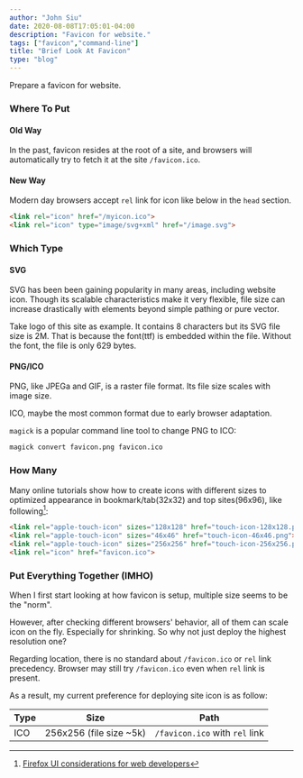 ```yaml
---
author: "John Siu"
date: 2020-08-08T17:05:01-04:00
description: "Favicon for website."
tags: ["favicon","command-line"]
title: "Brief Look At Favicon"
type: "blog"
---
```

Prepare a favicon for website.
<!--more-->

### Where To Put

#### Old Way

In the past, favicon resides at the root of a site, and browsers will automatically try to fetch it at the site `/favicon.ico`.

#### New Way

Modern day browsers accept `rel` link for icon like below in the `head` section.

```html
<link rel="icon" href="/myicon.ico">
<link rel="icon" type="image/svg+xml" href="/image.svg">
```

### Which Type

#### SVG

SVG has been been gaining popularity in many areas, including website icon. Though its scalable characteristics make it very flexible, file size can increase drastically with elements beyond simple pathing or pure vector.

Take logo of this site as example. It contains 8 characters but its SVG file size is 2M. That is because the font(ttf) is embedded within the file. Without the font, the file is only 629 bytes.

#### PNG/ICO

PNG, like JPEGa and GIF, is a raster file format. Its file size scales with image size.

ICO, maybe the most common format due to early browser adaptation.

`magick` is a popular command line tool to change PNG to ICO:

```sh
magick convert favicon.png favicon.ico
```

### How Many

Many online tutorials show how to create icons with different sizes to optimized appearance in bookmark/tab(32x32) and top sites(96x96), like following[^1]:

```html
<link rel="apple-touch-icon" sizes="128x128" href="touch-icon-128x128.png">
<link rel="apple-touch-icon" sizes="46x46" href="touch-icon-46x46.png">
<link rel="apple-touch-icon" sizes="256x256" href="touch-icon-256x256.png">
<link rel="icon" href="favicon.ico">
```

### Put Everything Together (IMHO)

When I first start looking at how favicon is setup, multiple size seems to be the "norm".

However, after checking different browsers' behavior, all of them can scale icon on the fly. Especially for shrinking. So why not just deploy the highest resolution one?

Regarding location, there is no standard about `/favicon.ico` or `rel` link precedency. Browser may still try `/favicon.ico` even when `rel` link is present.

As a result, my current preference for deploying site icon is as follow:

Type|Size|Path
---|---|---
ICO|256x256 (file size ~5k)|`/favicon.ico` with `rel` link

[^1]: [Firefox UI considerations for web developers](https://developer.mozilla.org/en-US/docs/Mozilla/Firefox/UI_considerations)